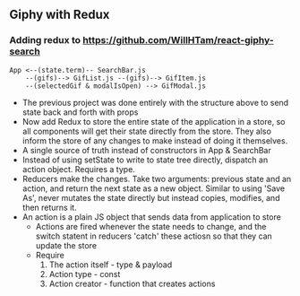 ## Giphy with Redux
### Adding redux to https://github.com/WillHTam/react-giphy-search

```
App <--(state.term)-- SearchBar.js
    --(gifs)--> GifList.js --(gifs)--> GifItem.js
    --(selectedGif & modalIsOpen) --> GifModal.js
```

- The previous project was done entirely with the structure above to send state back and forth with props
- Now add Redux to store the entire state of the application in a store, so all components will get their state directly from the store. They also inform the store of any changes to make instead of doing it themselves.
- A single source of truth instead of constructors in App & SearchBar
- Instead of using setState to write to state tree directly, dispatch an action
object. Requires a type.
- Reducers make the changes. Take two arguments: previous state and an action,
and return the next state as a new object. Similar to using 'Save As', never
mutates the state directly but instead copies, modifies, and then returns it.
- An action is a plain JS object that sends data from application to store
    - Actions are fired whenever the state needs to change, and the switch statent in reducers 'catch' these actiosn so that they can update the store
    - Require
        1) The action itself - type & payload
        2) Action type - const
        3) Action creator - function that creates actions 
